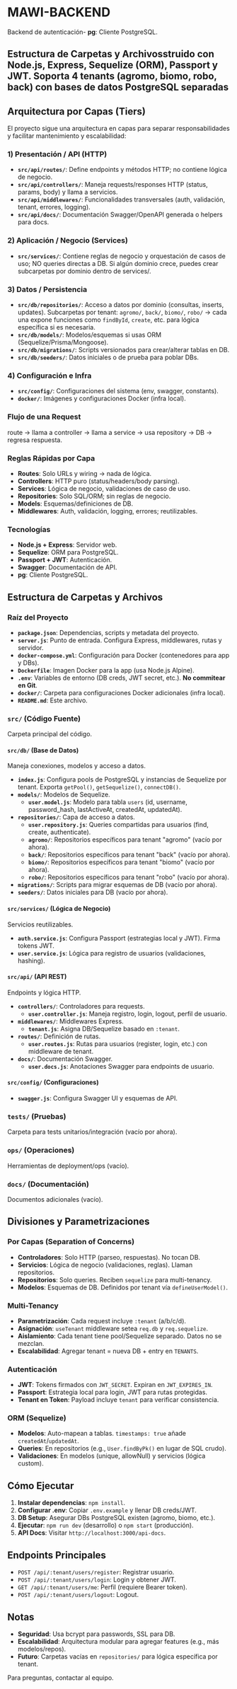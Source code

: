 # MAWI-BACKEND

Backend de autenticación- **pg**: Cliente PostgreSQL.

## Estructura de Carpetas y Archivosstruido con Node.js, Express, Sequelize (ORM), Passport y JWT. Soporta 4 tenants (agromo, biomo, robo, back) con bases de datos PostgreSQL separadas

## Arquitectura por Capas (Tiers)

El proyecto sigue una arquitectura en capas para separar responsabilidades y facilitar mantenimiento y escalabilidad:

### 1) Presentación / API (HTTP)

- **`src/api/routes/`**: Define endpoints y métodos HTTP; no contiene lógica de negocio.
- **`src/api/controllers/`**: Maneja requests/responses HTTP (status, params, body) y llama a servicios.
- **`src/api/middlewares/`**: Funcionalidades transversales (auth, validación, tenant, errores, logging).
- **`src/api/docs/`**: Documentación Swagger/OpenAPI generada o helpers para docs.

### 2) Aplicación / Negocio (Services)

- **`src/services/`**: Contiene reglas de negocio y orquestación de casos de uso; NO queries directas a DB. Si algún dominio crece, puedes crear subcarpetas por dominio dentro de services/.

### 3) Datos / Persistencia

- **`src/db/repositories/`**: Acceso a datos por dominio (consultas, inserts, updates). Subcarpetas por tenant: `agromo/`, `back/`, `biomo/`, `robo/` → cada una expone funciones como `findById`, `create`, etc. para lógica específica si es necesaria.
- **`src/db/models/`**: Modelos/esquemas si usas ORM (Sequelize/Prisma/Mongoose).
- **`src/db/migrations/`**: Scripts versionados para crear/alterar tablas en DB.
- **`src/db/seeders/`**: Datos iniciales o de prueba para poblar DBs.

### 4) Configuración e Infra

- **`src/config/`**: Configuraciones del sistema (env, swagger, constants).
- **`docker/`**: Imágenes y configuraciones Docker (infra local).

### Flujo de una Request

route → llama a controller → llama a service → usa repository → DB → regresa respuesta.

### Reglas Rápidas por Capa

- **Routes**: Solo URLs y wiring → nada de lógica.
- **Controllers**: HTTP puro (status/headers/body parsing).
- **Services**: Lógica de negocio, validaciones de caso de uso.
- **Repositories**: Solo SQL/ORM; sin reglas de negocio.
- **Models**: Esquemas/definiciones de DB.
- **Middlewares**: Auth, validación, logging, errores; reutilizables.

### Tecnologías

- **Node.js + Express**: Servidor web.
- **Sequelize**: ORM para PostgreSQL.
- **Passport + JWT**: Autenticación.
- **Swagger**: Documentación de API.
- **pg**: Cliente PostgreSQL.

## Estructura de Carpetas y Archivos

### Raíz del Proyecto

- **`package.json`**: Dependencias, scripts y metadata del proyecto.
- **`server.js`**: Punto de entrada. Configura Express, middlewares, rutas y servidor.
- **`docker-compose.yml`**: Configuración para Docker (contenedores para app y DBs).
- **`Dockerfile`**: Imagen Docker para la app (usa Node.js Alpine).
- **`.env`**: Variables de entorno (DB creds, JWT secret, etc.). **No commitear en Git**.
- **`docker/`**: Carpeta para configuraciones Docker adicionales (infra local).
- **`README.md`**: Este archivo.

### `src/` (Código Fuente)

Carpeta principal del código.

#### `src/db/` (Base de Datos)

Maneja conexiones, modelos y acceso a datos.

- **`index.js`**: Configura pools de PostgreSQL y instancias de Sequelize por tenant. Exporta `getPool()`, `getSequelize()`, `connectDB()`.
- **`models/`**: Modelos de Sequelize.
  - **`user.model.js`**: Modelo para tabla `users` (id, username, password_hash, lastActiveAt, createdAt, updatedAt).
- **`repositories/`**: Capa de acceso a datos.
  - **`user.repository.js`**: Queries compartidas para usuarios (find, create, authenticate).
  - **`agromo/`**: Repositorios específicos para tenant "agromo" (vacío por ahora).
  - **`back/`**: Repositorios específicos para tenant "back" (vacío por ahora).
  - **`biomo/`**: Repositorios específicos para tenant "biomo" (vacío por ahora).
  - **`robo/`**: Repositorios específicos para tenant "robo" (vacío por ahora).
- **`migrations/`**: Scripts para migrar esquemas de DB (vacío por ahora).
- **`seeders/`**: Datos iniciales para DB (vacío por ahora).

#### `src/services/` (Lógica de Negocio)

Servicios reutilizables.

- **`auth.service.js`**: Configura Passport (estrategias local y JWT). Firma tokens JWT.
- **`user.service.js`**: Lógica para registro de usuarios (validaciones, hashing).

#### `src/api/` (API REST)

Endpoints y lógica HTTP.

- **`controllers/`**: Controladores para requests.
  - **`user.controller.js`**: Maneja registro, login, logout, perfil de usuario.
- **`middlewares/`**: Middlewares Express.
  - **`tenant.js`**: Asigna DB/Sequelize basado en `:tenant`.
- **`routes/`**: Definición de rutas.
  - **`user.routes.js`**: Rutas para usuarios (register, login, etc.) con middleware de tenant.
- **`docs/`**: Documentación Swagger.
  - **`user.docs.js`**: Anotaciones Swagger para endpoints de usuario.

#### `src/config/` (Configuraciones)

- **`swagger.js`**: Configura Swagger UI y esquemas de API.

### `tests/` (Pruebas)

Carpeta para tests unitarios/integración (vacío por ahora).

### `ops/` (Operaciones)

Herramientas de deployment/ops (vacío).

### `docs/` (Documentación)

Documentos adicionales (vacío).

## Divisiones y Parametrizaciones

### Por Capas (Separation of Concerns)

- **Controladores**: Solo HTTP (parseo, respuestas). No tocan DB.
- **Servicios**: Lógica de negocio (validaciones, reglas). Llaman repositorios.
- **Repositorios**: Solo queries. Reciben `sequelize` para multi-tenancy.
- **Modelos**: Esquemas de DB. Definidos por tenant vía `defineUserModel()`.

### Multi-Tenancy

- **Parametrización**: Cada request incluye `:tenant` (a/b/c/d).
- **Asignación**: `useTenant` middleware setea `req.db` y `req.sequelize`.
- **Aislamiento**: Cada tenant tiene pool/Sequelize separado. Datos no se mezclan.
- **Escalabilidad**: Agregar tenant = nueva DB + entry en `TENANTS`.

### Autenticación

- **JWT**: Tokens firmados con `JWT_SECRET`. Expiran en `JWT_EXPIRES_IN`.
- **Passport**: Estrategia local para login, JWT para rutas protegidas.
- **Tenant en Token**: Payload incluye `tenant` para verificar consistencia.

### ORM (Sequelize)

- **Modelos**: Auto-mapean a tablas. `timestamps: true` añade `createdAt`/`updatedAt`.
- **Queries**: En repositorios (e.g., `User.findByPk()` en lugar de SQL crudo).
- **Validaciones**: En modelos (unique, allowNull) y servicios (lógica custom).

## Cómo Ejecutar

1. **Instalar dependencias**: `npm install`.
2. **Configurar .env**: Copiar `.env.example` y llenar DB creds/JWT.
3. **DB Setup**: Asegurar DBs PostgreSQL existen (agromo, biomo, etc.).
4. **Ejecutar**: `npm run dev` (desarrollo) o `npm start` (producción).
5. **API Docs**: Visitar `http://localhost:3000/api-docs`.

## Endpoints Principales

- `POST /api/:tenant/users/register`: Registrar usuario.
- `POST /api/:tenant/users/login`: Login y obtener JWT.
- `GET /api/:tenant/users/me`: Perfil (requiere Bearer token).
- `POST /api/:tenant/users/logout`: Logout.

## Notas

- **Seguridad**: Usa bcrypt para passwords, SSL para DB.
- **Escalabilidad**: Arquitectura modular para agregar features (e.g., más modelos/repos).
- **Futuro**: Carpetas vacías en `repositories/` para lógica específica por tenant.

Para preguntas, contactar al equipo.
